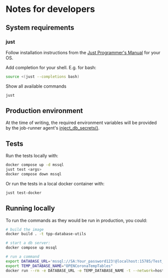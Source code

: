 # Notes for developers

## System requirements

### just

Follow installation instructions from the [Just Programmer's Manual](https://just.systems/man/en/chapter_4.html) for your OS.

Add completion for your shell. E.g. for bash:
```bash
source <(just --completions bash)
```

Show all available commands
```bash
just
```

## Production environment

At the time of writing, the required environment variables will be provided by
the job-runner agent's [inject_db_secrets()](https://github.com/opensafely-core/job-runner/blob/a62ce3cc7277cfdbf689bea2e31d0123227a403c/jobrunner/agent/main.py#L336).

## Tests

Run the tests locally with:
```bash
docker compose up -d mssql
just test <args>
docker compose down mssql
```

Or run the tests in a local docker container with:
```bash
just test-docker
```

## Running locally

To run the commands as they would be run in production, you could:

```bash
# build the image
docker build . -t tpp-database-utils

# start a db server:
docker compose up mssql

# run a command
export DATABASE_URL='mssql://SA:Your_password123!@localhost:15785/Test_OpenCorona'
export TEMP_DATABASE_NAME="OPENCoronaTempTables"
docker run --rm -e DATABASE_URL -e TEMP_DATABASE_NAME -t --network=host tpp-database-utils in_maintenance_mode
```
